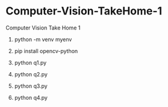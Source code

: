 # Computer-Vision-TakeHome-1
Computer Vision Take Home 1

1. python -m venv myenv  

2. pip install opencv-python  

3. python q1.py  

4. python q2.py  

5. python q3.py  

6. python q4.py   

